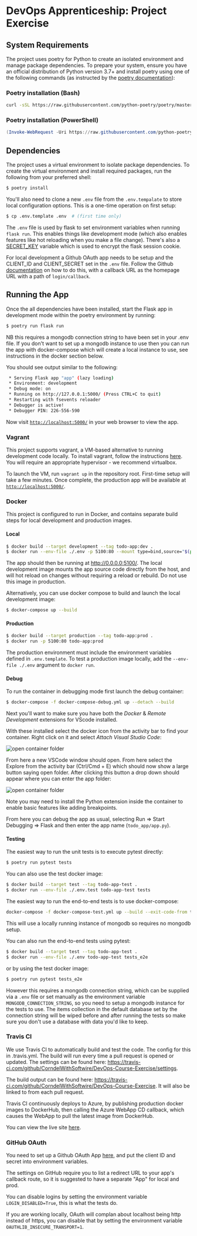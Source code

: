 # DevOps Apprenticeship: Project Exercise

## System Requirements

The project uses poetry for Python to create an isolated environment and manage package dependencies. To prepare your system, ensure you have an official distribution of Python version 3.7+ and install poetry using one of the following commands (as instructed by the [poetry documentation](https://python-poetry.org/docs/#system-requirements)):

### Poetry installation (Bash)

```bash
curl -sSL https://raw.githubusercontent.com/python-poetry/poetry/master/get-poetry.py | python
```

### Poetry installation (PowerShell)

```powershell
(Invoke-WebRequest -Uri https://raw.githubusercontent.com/python-poetry/poetry/master/get-poetry.py -UseBasicParsing).Content | python
```

## Dependencies

The project uses a virtual environment to isolate package dependencies. To create the virtual environment and install required packages, run the following from your preferred shell:

```bash
$ poetry install
```

You'll also need to clone a new `.env` file from the `.env.tempalate` to store local configuration options. This is a one-time operation on first setup:

```bash
$ cp .env.template .env  # (first time only)
```

The `.env` file is used by flask to set environment variables when running `flask run`. This enables things like development mode (which also enables features like hot reloading when you make a file change). There's also a [SECRET_KEY](https://flask.palletsprojects.com/en/1.1.x/config/#SECRET_KEY) variable which is used to encrypt the flask session cookie.

For local development a Github OAuth app needs to be setup and the CLIENT_ID and CLIENT_SECRET set in the `.env` file. Follow the Github [documentation](https://developer.github.com/apps/building-oauth-apps/creating-an-oauth-app/) on how to do this, with a callback URL as the homepage URL with a path of `login/callback`.

## Running the App

Once the all dependencies have been installed, start the Flask app in development mode within the poetry environment by running:
```bash
$ poetry run flask run
```

NB this requires a mongodb connection string to have been set in your .env file. If you don't want to set up a mongodb instance to use then you can run the app with docker-compose which will create a local instance to use, see instructions in the docker section below.

You should see output similar to the following:
```bash
 * Serving Flask app "app" (lazy loading)
 * Environment: development
 * Debug mode: on
 * Running on http://127.0.0.1:5000/ (Press CTRL+C to quit)
 * Restarting with fsevents reloader
 * Debugger is active!
 * Debugger PIN: 226-556-590
```
Now visit [`http://localhost:5000/`](http://localhost:5000/) in your web browser to view the app.

### Vagrant

This project supports vagrant, a VM-based alternative to running development code locally. To install vagrant, follow the instructions [here](https://www.vagrantup.com/docs/installation). You will require an appropriate hypervisor - we recommend virtualbox.

To launch the VM, run `vagrant up` in the repository root. First-time setup will take a few minutes. Once complete, the production app will be available at [`http://localhost:5000/`](http://localhost:5000/).

### Docker

This project is configured to run in Docker, and contains separate build steps for local development and production images.

#### Local

```bash
$ docker build --target development --tag todo-app:dev .
$ docker run --env-file ./.env -p 5100:80 --mount type=bind,source="$(pwd)"/todo_app,target=/app/todo_app --name dev todo-app:dev
```

The app should then be running at http://0.0.0.0:5100/. The local development image mounts the app source code directly from the host, and will hot reload on changes without requiring a reload or rebuild. Do not use this image in production.

Alternatively, you can use docker compose to build and launch the local development image:

```bash
$ docker-compose up --build
```

#### Production

```bash
$ docker build --target production --tag todo-app:prod .
$ docker run -p 5100:80 todo-app:prod
```

The production environment must include the environment variables defined in `.env.template`. To test a production image locally, add the `--env-file ./.env` argument to `docker run`.

#### Debug

To run the container in debugging mode first launch the debug container:

```bash
$ docker-compose -f docker-compose-debug.yml up --detach --build
```

Next you'll want to make sure you have both the *Docker* & *Remote Development* extensions for VScode installed.

With these installed select the docker icon from the activity bar to find your container. Right click on it and select *Attach Visual Studio Code*:

![open container folder](./assets/attach_to_container.gif)

From here a new VSCode window should open. From here select the Explore from the activity bar (Ctrl/Cmd + E) which should now show a large button saying open folder. After clicking this button a drop down should appear where you can enter the app folder:

![open container folder](./assets/open_container_folder.gif)

Note you may need to install the Python extension inside the container to enable basic features like adding breakpoints.

From here you can debug the app as usual, selecting Run => Start Debugging => Flask and then enter the app name (`todo_app/app.py`).

#### Testing

The easiest way to run the unit tests is to execute pytest directly:

```bash
$ poetry run pytest tests
```

You can also use the test docker image:

```bash
$ docker build --target test --tag todo-app-test .
$ docker run --env-file ./.env.test todo-app-test tests
```

The easiest way to run the end-to-end tests is to use docker-compose:

```bash
docker-compose -f docker-compose-test.yml up --build --exit-code-from test
```

This will use a locally running instance of mongodb so requires no mongodb setup.

You can also run the end-to-end tests using pytest:

```bash
$ docker build --target test --tag todo-app-test .
$ docker run --env-file ./.env todo-app-test tests_e2e
```

 or by using the test docker image:

```bash
$ poetry run pytest tests_e2e
```

However this requires a mongodb connection string, which can be supplied via a `.env` file or set manually as the environment variable 
`MONGODB_CONNECTION_STRING`, so you need to setup a mongodb instance for the tests to use. The items collection in the default database
set by the connection string will be wiped before and after running the tests so make sure you don't use a database with data you'd like
to keep.

### Travis CI

We use Travis CI to automatically build and test the code. The config for this in .travis.yml. The build will run every time a pull request is opened or updated. The settings can be found here: https://travis-ci.com/github/CorndelWithSoftwire/DevOps-Course-Exercise/settings.

The build output can be found here: https://travis-ci.com/github/CorndelWithSoftwire/DevOps-Course-Exercise. It will also be linked to from each pull request.

Travis CI continuously deploys to Azure, by publishing production docker images to DockerHub, then calling the Azure WebApp CD callback, which causes the WebApp to pull the latest image from DockerHub.

You can view the live site [here](https://devops-todo-app.azurewebsites.net/).


### GitHub OAuth
You need to set up a Github OAuth App [here](https://github.com/settings/developers), and put the client ID and secret into environment variables.

The settings on GitHub require you to list a redirect URL to your app's callback route, so it is suggested to have a separate "App" for local and prod.

You can disable logins by setting the environment variable `LOGIN_DISABLED=True`, this is what the tests do.

If you are working locally, OAuth will complan about localhost being http instead of https, you can disable that by setting the environment variable `OAUTHLIB_INSECURE_TRANSPORT=1`.